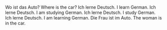 Wo ist das Auto?
Where is the car?
Ich lerne Deutsch.
I learn German.
Ich lerne Deutsch.
I am studying German.
Ich lerne Deutsch.
I study German.
Ich lerne Deutsch.
I am learning German.
Die Frau ist im Auto.
The woman is in the car.

